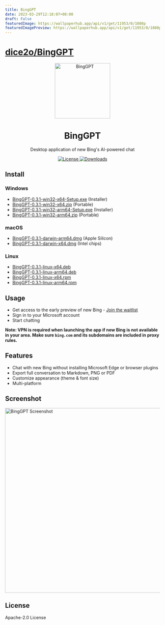 ```yaml
---
title: BingGPT
date: 2023-03-29T12:18:07+08:00
draft: False
featuredImage: https://wallpaperhub.app/api/v1/get/11953/0/1080p
featuredImagePreview: https://wallpaperhub.app/api/v1/get/11953/0/1080p
---
```


# [dice2o/BingGPT](https://github.com/dice2o/BingGPT)

<p align="center">
  <img width="180" src="./icon.png" alt="BingGPT">
  <h1 align="center">BingGPT</h1>
  <p align="center">Desktop application of new Bing's AI-powered chat</p>
</p>

<p align="center">
  <a href="https://opensource.org/licenses/Apache-2.0">
    <img alt="License" src="https://img.shields.io/badge/license-Apache_2.0-green">
  </a>
  <a href="https://github.com/dice2o/BingGPT/releases">
    <img alt="Downloads" src="https://img.shields.io/github/downloads/dice2o/BingGPT/total?color=blue">
   </a>
</p>

## Install

### Windows

- [BingGPT-0.3.1-win32-x64-Setup.exe](https://github.com/dice2o/BingGPT/releases/download/v0.3.1/BingGPT-0.3.1-win32-x64-Setup.exe) (Installer)
- [BingGPT-0.3.1-win32-x64.zip](https://github.com/dice2o/BingGPT/releases/download/v0.3.1/BingGPT-0.3.1-win32-x64.zip) (Portable)
- [BingGPT-0.3.1-win32-arm64-Setup.exe](https://github.com/dice2o/BingGPT/releases/download/v0.3.1/BingGPT-0.3.1-win32-arm64-Setup.exe) (Installer)
- [BingGPT-0.3.1-win32-arm64.zip](https://github.com/dice2o/BingGPT/releases/download/v0.3.1/BingGPT-0.3.1-win32-arm64.zip) (Portable)

### macOS

- [BingGPT-0.3.1-darwin-arm64.dmg](https://github.com/dice2o/BingGPT/releases/download/v0.3.1/BingGPT-0.3.1-darwin-arm64.dmg) (Apple Silicon)
- [BingGPT-0.3.1-darwin-x64.dmg](https://github.com/dice2o/BingGPT/releases/download/v0.3.1/BingGPT-0.3.1-darwin-x64.dmg) (Intel chips)

### Linux

- [BingGPT-0.3.1-linux-x64.deb](https://github.com/dice2o/BingGPT/releases/download/v0.3.1/BingGPT-0.3.1-linux-x64.deb)
- [BingGPT-0.3.1-linux-arm64.deb](https://github.com/dice2o/BingGPT/releases/download/v0.3.1/BingGPT-0.3.1-linux-arm64.deb)
- [BingGPT-0.3.1-linux-x64.rpm](https://github.com/dice2o/BingGPT/releases/download/v0.3.1/BingGPT-0.3.1-linux-x64.rpm)
- [BingGPT-0.3.1-linux-arm64.rpm](https://github.com/dice2o/BingGPT/releases/download/v0.3.1/BingGPT-0.3.1-linux-arm64.rpm)

## Usage

- Get access to the early preview of new Bing - [Join the waitlist](https://www.bing.com/new)
- Sign in to your Microsoft account
- Start chatting

**Note: VPN is required when launching the app if new Bing is not available in your area. Make sure `bing.com` and its subdomains are included in proxy rules.**

## Features

- Chat with new Bing without installing Microsoft Edge or browser plugins
- Export full conversation to Markdown, PNG or PDF
- Customize appearance (theme & font size)
- Multi-platform

## Screenshot

<img width="601" src="./screenshot.png" alt="BingGPT Screenshot">

## License

Apache-2.0 License
